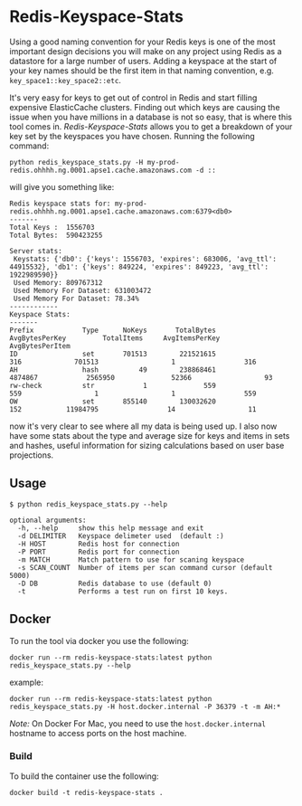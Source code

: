 # Redis-Keyspace-Stats

Using a good naming convention for your Redis keys is one of the most important design decisions you will make on any project
using Redis as a datastore for a large number of users.  Adding a keyspace at the start of your key names should be the first
item in that naming convention, e.g.  `key_space1::key_space2::etc`.    

It's very easy for keys to get out of control in Redis and start filling expensive ElasticCache clusters. Finding out which keys are causing the issue when you have millions in a database is not so easy, that is where this tool comes in. *Redis-Keyspace-Stats* allows you to get a breakdown of your key set by the keyspaces you have chosen. Running the following command:

```
python redis_keyspace_stats.py -H my-prod-redis.ohhhh.ng.0001.apse1.cache.amazonaws.com -d ::
```  

will give you something like:

```
Redis keyspace stats for: my-prod-redis.ohhhh.ng.0001.apse1.cache.amazonaws.com:6379<db0>
-------
Total Keys :  1556703
Total Bytes:  590423255

Server stats:
 Keystats: {'db0': {'keys': 1556703, 'expires': 683006, 'avg_ttl': 44915532}, 'db1': {'keys': 849224, 'expires': 849223, 'avg_ttl': 1922989590}}
 Used Memory: 809767312
 Used Memory For Dataset: 631003472
 Used Memory For Dataset: 78.34%
------------
Keyspace Stats:
-------
Prefix            Type      NoKeys       TotalBytes      AvgBytesPerKey         TotalItems     AvgItemsPerKey     AvgBytesPerItem
ID                set       701513        221521615                 316             701513                  1                 316
AH                hash          49        238868461             4874867            2565950              52366                  93
rw-check          str            1              559                 559                  1                  1                 559
OW                set       855140        130032620                 152           11984795                 14                  11
```

now it's very clear to see where all my data is being used up. I also now have some stats about the type and average size for keys and items in sets and hashes, useful information for sizing calculations based on user base projections.


## Usage

```
$ python redis_keyspace_stats.py --help

optional arguments:
  -h, --help     show this help message and exit
  -d DELIMITER   Keyspace delimeter used  (default :)
  -H HOST        Redis host for connection
  -P PORT        Redis port for connection  
  -m MATCH       Match pattern to use for scaning keyspace
  -s SCAN_COUNT  Number of items per scan command cursor (default 5000)  
  -D DB          Redis database to use (default 0)
  -t             Performs a test run on first 10 keys.  
```




## Docker

To run the tool via docker you use the following:

```
docker run --rm redis-keyspace-stats:latest python redis_keyspace_stats.py --help
```

example:
```
docker run --rm redis-keyspace-stats:latest python redis_keyspace_stats.py -H host.docker.internal -P 36379 -t -m AH:*
```

*Note:* On Docker For Mac, you need to use the `host.docker.internal` hostname to access ports on the host machine.


### Build

To build the container use the following:
```
docker build -t redis-keyspace-stats .
```
